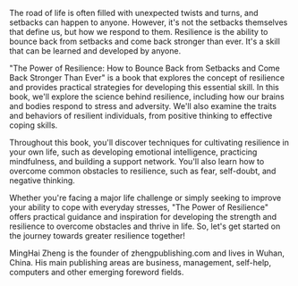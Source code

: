 
The road of life is often filled with unexpected twists and turns, and setbacks can happen to anyone. However, it's not the setbacks themselves that define us, but how we respond to them. Resilience is the ability to bounce back from setbacks and come back stronger than ever. It's a skill that can be learned and developed by anyone.

"The Power of Resilience: How to Bounce Back from Setbacks and Come Back Stronger Than Ever" is a book that explores the concept of resilience and provides practical strategies for developing this essential skill. In this book, we'll explore the science behind resilience, including how our brains and bodies respond to stress and adversity. We'll also examine the traits and behaviors of resilient individuals, from positive thinking to effective coping skills.

Throughout this book, you'll discover techniques for cultivating resilience in your own life, such as developing emotional intelligence, practicing mindfulness, and building a support network. You'll also learn how to overcome common obstacles to resilience, such as fear, self-doubt, and negative thinking.

Whether you're facing a major life challenge or simply seeking to improve your ability to cope with everyday stresses, "The Power of Resilience" offers practical guidance and inspiration for developing the strength and resilience to overcome obstacles and thrive in life. So, let's get started on the journey towards greater resilience together!

MingHai Zheng is the founder of zhengpublishing.com and lives in Wuhan, China. His main publishing areas are business, management, self-help, computers and other emerging foreword fields.
